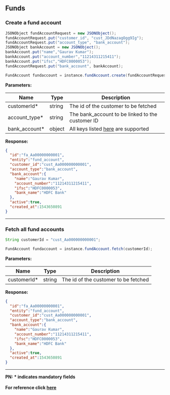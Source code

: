 ## Funds

### Create a fund account
```java
JSONObject fundAccountRequest = new JSONObject();
fundAccountRequest.put("customer_id", "cust_JDdNazagOgg9Ig");
fundAccountRequest.put("account_type", "bank_account");
JSONObject bankAccount = new JSONObject();
bankAccount.put("name","Gaurav Kumar");
bankAccount.put("account_number","11214311215411");
bankAccount.put("ifsc","HDFC0000053");
fundAccountRequest.put("bank_account", bankAccount);

FundAccount fundaccount = instance.fundAccount.create(fundAccountRequest);
```

**Parameters:**

| Name          | Type        | Description                                 |
|---------------|-------------|---------------------------------------------|
| customerId*   | string      | The id of the customer to be fetched  |
| account_type* | string      | The bank_account to be linked to the customer ID  |
| bank_account* | object      | All keys listed [here](https://razorpay.com/docs/payments/customers/customer-fund-account-api/#create-a-fund-account) are supported |

**Response:**
```json
{
  "id":"fa_Aa00000000001",
  "entity":"fund_account",
  "customer_id":"cust_Aa000000000001",
  "account_type":"bank_account",
  "bank_account":{
    "name":"Gaurav Kumar",
    "account_number":"11214311215411",
    "ifsc":"HDFC0000053",
    "bank_name":"HDFC Bank"
  },
  "active":true,
  "created_at":1543650891
}
```
-------------------------------------------------------------------------------------------------------

### Fetch all fund accounts

```java
String customerId = "cust_Aa000000000001";

FundAccount fundaccount = instance.fundAccount.fetch(customerId);
```

**Parameters:**

| Name          | Type        | Description                                 |
|---------------|-------------|---------------------------------------------|
| customerId*   | string      | The id of the customer to be fetched  |

**Response:**
```json
{
  "id":"fa_Aa00000000001",
  "entity":"fund_account",
  "customer_id":"cust_Aa000000000001",
  "account_type":"bank_account",
  "bank_account":{
    "name":"Gaurav Kumar",
    "account_number":"11214311215411",
    "ifsc":"HDFC0000053",
    "bank_name":"HDFC Bank"
  },
  "active":true,
  "created_at":1543650891
}
```
-------------------------------------------------------------------------------------------------------

**PN: * indicates mandatory fields**
<br>
<br>
**For reference click [here](https://razorpay.com/docs/payments/customers/customer-fund-account-api/)**